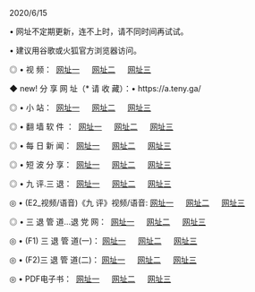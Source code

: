 <p>2020/6/15
<p>• 网址不定期更新，连不上时，请不同时间再试试。
<p>• 建议用谷歌或火狐官方浏览器访问。
<p>◎ • 视 频： 
<a href="http://pxd.hdfmradio.com/" target="_blank">网址一</a> 　 
<a href="http://puy.hdfmradio.com/" target="_blank">网址二</a> 　 
<a href="http://psr.hdfmradio.com/b.html" target="_blank">网址三</a>
<p>◆ new! 分 享 网 址（* 请 收 藏）：• https://a.teny.ga/</p>

<p>◎ • 小 站：  
<a href="http://pxd.hdfmradio.com/f.html" target="_blank">网址一</a> 　 
<a href="http://puy.hdfmradio.com/h.html" target="_blank">网址二</a> 　 
<a href="http://psr.hdfmradio.com/k/" target="_blank">网址三</a></p>
<p>◎ • 翻 墙 软 件 ：  
<a href="http://pxd.hdfmradio.com/ff/" target="_blank">网址一</a> 　 
<a href="http://puy.hdfmradio.com/s/read/a1_nd.html" target="_blank">网址二</a> 　 
<a href="http://psr.hdfmradio.com/ff/index.html" target="_blank">网址三</a></p>
<p>◎ • 每 日 新 闻：  
<a href="http://pxd.hdfmradio.com/day/" target="_blank">网址一</a> 　 
<a href="http://puy.hdfmradio.com/day/" target="_blank">网址二</a> 　 
<a href="http://psr.hdfmradio.com/day/index.html" target="_blank">网址三</a></p>
<p>◎ • 短 波 分 享：  
<a href="http://pxd.hdfmradio.com/h/" target="_blank">网址一</a> 　 
<a href="http://psr.hdfmradio.com/h/" target="_blank">网址二</a> 　 
<a href="http://puy.hdfmradio.com/h/index.html" target="_blank">网址三</a></p>
<p>◎ • 九 评.三 退：  
<a href="http://pxd.hdfmradio.com/t/" target="_blank">网址一</a> 　 
<a href="http://puy.hdfmradio.com/v2/index.html" target="_blank">网址二</a> 　 
<a href="http://psr.hdfmradio.com/tt/index.html" target="_blank">网址三</a> 　</p>
<p>◎ • (E2_视频/语音)《九 评》视频/语音: 
<a href="http://puy.hdfmradio.com/7738.html" target="_blank">网址一</a> 　 
<a href="http://pxd.hdfmradio.com/7614.html" target="_blank">网址二</a> 　 
<a href="http://psr.hdfmradio.com/7633.html" target="_blank">网址三</a></p>
<p>◎ • 三 退 管 道...退 党 网：  
<a href="http://pxd.hdfmradio.com/go/td1.html" target="_blank">网址一</a> 　 
<a href="http://puy.hdfmradio.com/go/td2.html" target="_blank">网址二</a> 　 
<a href="http://psr.hdfmradio.com/go/td3.html" target="_blank">网址三</a></p>
<p>◎ • (F1) 三 退 管 道(一)： 
<a href="http://pxd.hdfmradio.com/dd/" target="_blank">网址一</a> 　 
<a href="http://puy.hdfmradio.com/s/read/a1_tdx.html" target="_blank">网址二</a> 　 
<a href="http://psr.hdfmradio.com/dd/" target="_blank">网址三</a></p>
<p>◎ • (F2)三 退 管 道(二)： 
<a href="http://puy.hdfmradio.com/d/" target="_blank">网址一</a> 　 
<a href="http://pxd.hdfmradio.com/d/index.html" target="_blank">网址二</a> 　 
<a href="http://psr.hdfmradio.com/d/" target="_blank">网址三</a></p>
<p>◎ • PDF电子书：  
<a href="http://pxd.hdfmradio.com/p/" target="_blank">网址一</a> 　 
<a href="http://puy.hdfmradio.com/p/index.html" target="_blank">网址二</a> 　 
<a href="http://psr.hdfmradio.com/p/" target="_blank">网址三</a></p>
